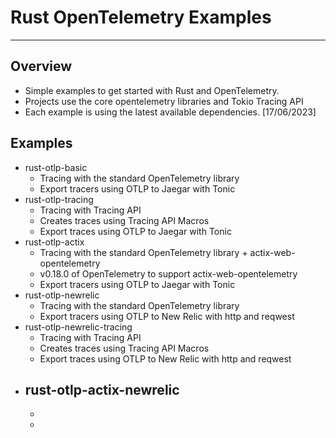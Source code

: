 # Rust OpenTelemetry Examples
---
## Overview
 - Simple examples to get started with Rust and OpenTelemetry. 
 - Projects use the core opentelemetry libraries and Tokio Tracing API 
 - Each example is using the latest available dependencies. [17/06/2023] 

## Examples
- rust-otlp-basic
    - Tracing with the standard OpenTelemetry library
    - Export tracers using OTLP to Jaegar with Tonic
- rust-otlp-tracing
    - Tracing with Tracing API
    - Creates traces using Tracing API Macros
    - Export traces using OTLP to Jaegar with Tonic
- rust-otlp-actix
    - Tracing with the standard OpenTelemetry library + actix-web-opentelemetry
    - v0.18.0 of OpenTelemetry to support actix-web-opentelemetry
    - Export tracers using OTLP to Jaegar with Tonic
- rust-otlp-newrelic
    - Tracing with the standard OpenTelemetry library
    - Export tracers using OTLP to New Relic with http and reqwest
- rust-otlp-newrelic-tracing
    - Tracing with Tracing API
    - Creates traces using Tracing API Macros
    - Export traces using OTLP to New Relic with http and reqwest
- rust-otlp-actix-newrelic
    -  
    -
    -